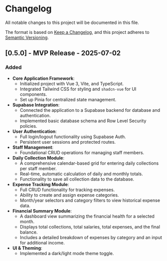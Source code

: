 # Changelog

All notable changes to this project will be documented in this file.

The format is based on [Keep a Changelog](https://keepachangelog.com/en/1.0.0/),
and this project adheres to [Semantic Versioning](https://semver.org/spec/v2.0.0.html).

## [0.5.0] - MVP Release - 2025-07-02

### Added

- **Core Application Framework**:
  - Initialized project with Vue 3, Vite, and TypeScript.
  - Integrated Tailwind CSS for styling and `shadcn-vue` for UI components.
  - Set up Pinia for centralized state management.
- **Supabase Integration**:
  - Connected the application to a Supabase backend for database and authentication.
  - Implemented basic database schema and Row Level Security policies.
- **User Authentication**:
  - Full login/logout functionality using Supabase Auth.
  - Persistent user sessions and protected routes.
- **Staff Management**:
  - Foundational CRUD operations for managing staff members.
- **Daily Collection Module**:
  - A comprehensive calendar-based grid for entering daily collections per staff member.
  - Real-time, automatic calculation of daily and monthly totals.
  - Functionality to save all collection data to the database.
- **Expense Tracking Module**:
  - Full CRUD functionality for tracking expenses.
  - Ability to create and assign expense categories.
  - Month/year selectors and category filters to view historical expense data.
- **Financial Summary Module**:
  - A dashboard view summarizing the financial health for a selected month.
  - Displays total collections, total salaries, total expenses, and the final balance.
  - Includes a detailed breakdown of expenses by category and an input for additional income.
- **UI & Theming**:
  - Implemented a dark/light mode theme toggle.

